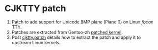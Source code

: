 # CJKTTY patch

1. Patch to add support for Unicode BMP plane (Plane 0) on Linux *fbcon* TTY.
2. Patches are extracted from Gentoo-zh [patched kernel](https://github.com/Gentoo-zh/linux-cjktty).
3. Post [cjktty.patch](/2015/09/18/git-format-patch-cjktty) details how to extract the patch and apply it to upstream Linux kernels.
